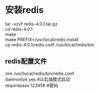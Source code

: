 # 安装redis
tar -xzvf redis-4.0.1.tar.gz  
cd redis-4.0.1  
make  
make PREFIX=/usr/local/redis install  
cp  redis-4.0.1/redis.conf   /usr/local/redis/bin  

## redis配置文件
vim /usr/local/redis/bin/redis.conf  
daemonize yes 		#以后端模式启动  
requirepass 123456  #密码  
